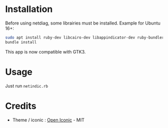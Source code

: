 # Installation

Before using netdiag, some librairies must be installed. Example for Ubuntu 16+:

```bash
sudo apt install ruby-dev libcairo-dev libappindicator-dev ruby-bundler ruby-gtk3 gir1.2-webkit2-4.0
bundle install
```

This app is now compatible with GTK3.

# Usage

Just run `netindic.rb`

# Credits
* Theme / iconic : [Open Iconic](https://github.com/iconic/open-iconic) - MIT 
